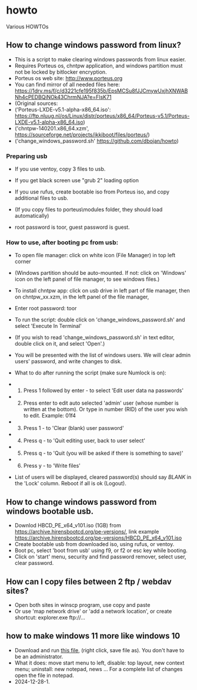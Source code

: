 # howto
Various HOWTOs

## How to change windows password from linux?
 - This is a script to make clearing windows passwords from linux easier.
 - Requires Porteus os, chntpw application, and windows partition must not be locked by bitlocker encryption.
 - Porteus os web site: http://www.porteus.org
 - You can find mirror of all needed files here: https://1drv.ms/f/c/d3221cfe195f835b/EpsMCSu8fJJCmywUxjhXNWABNh4cPEDBQiNOk43ChrmNJA?e=FlsK71
 - (Original sources: 
 - ('Porteus-LXDE-v5.1-alpha-x86_64.iso': https://ftp.nluug.nl/os/Linux/distr/porteus/x86_64/Porteus-v5.1/Porteus-LXDE-v5.1-alpha-x86_64.iso)
 - ('chntpw-140201.x86_64.xzm', https://sourceforge.net/projects/ikkiboot/files/porteus/)
 - ('change_windows_password.sh' https://github.com/dbojan/howto)

### Preparing usb
 - If you use ventoy, copy 3 files to usb.
  - If you get black screen use "grub 2" loading option
 - If you use rufus, create bootable iso from Porteus iso, and copy additional files to usb.
 - (If you copy files to porteus\modules folder, they should load automatically)

 - root password is toor, guest password is guest.
  
### How to use, after booting pc from usb:

 - To open file manager: click on white icon (File Manager) in top left corner
 - (Windows partition should be auto-mounted. If not: click on 'Windows' icon on the left panel of file manager, to see windows files.)
 - To install chntpw app: click on usb drive in left part of file manager, then on chntpw_xx.xzm, in the left panel of the file manager,
 - Enter root password: toor
 - To run the script: double click on 'change_windows_password.sh' and select 'Execute In Terminal'
 - (If you wish to read 'change_windows_password.sh' in text editor, double click on it, and select 'Open'.)

 -  You will be presented with the list of windows users. We will clear admin users' password, and write changes to disk.
 -  What to do after running the script (make sure Numlock is on):

 -  1. Press 1 followed by enter - to select 'Edit user data na passwords'
 -  2. Press enter to edit auto selected 'admin' user (whose number is written at the bottom). Or type in number (RID) of the user you wish to edit. Example: 01f4
 -  3. Press 1 - to 'Clear (blank) user password'
 -  4. Press q - to 'Quit editing user, back to user select'
 -  5. Press q - to 'Quit (you will be asked if there is something to save)'
 -  6. Press y - to 'Write files'
 -  List of users will be displayed, cleared password(s) should say *BLANK* in the 'Lock' column. Reboot if all is ok (Logout).

## How to change windows password from windows bootable usb.
- Downlod HBCD_PE_x64_v101.iso (1GB) from https://archive.hirensbootcd.org/pe-versions/, link example https://archive.hirensbootcd.org/pe-versions/HBCD_PE_x64_v101.iso
- Create bootable usb from downloaded iso, using rufus, or ventoy.
- Boot pc, select 'boot from usb' using f9, or f2 or esc key while booting.
- Click on 'start' menu, security and find password remover, select user, clear password.

## How can I copy files between 2 ftp / webdav sites?
- Open both sites in winscp program, use copy and paste
- Or use 'map network drive' or 'add a network location', or create shortcut: explorer.exe ftp://...

## how to make windows 11 more like windows 10

- Download and run [this file](https://raw.githubusercontent.com/dbojan/howto/refs/heads/main/11_to_10.bat), (right click, save file as). You don't have to be an administrator. 
- What it does: move start menu to left, disable: top layout, new context menu; uninstall: new notepad, news ... For a complete list of changes open the file in notepad.
- 2024-12-28-1.



